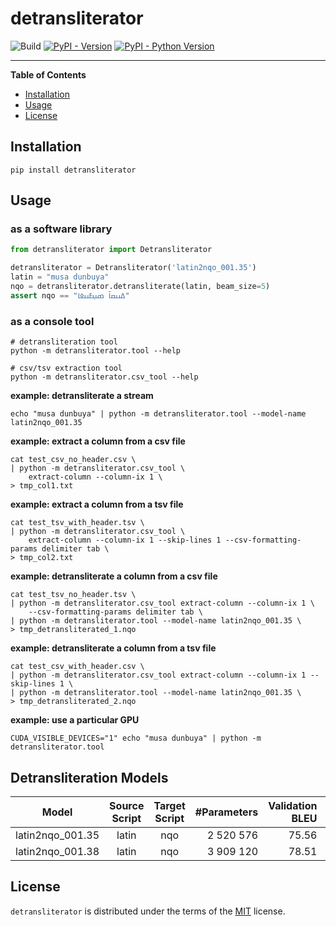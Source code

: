 # detransliterator

![Build](https://github.com/mdoumbouya/detransliterator/actions/workflows/ci.yaml/badge.svg) [![PyPI - Version](https://img.shields.io/pypi/v/detransliterator.svg)](https://pypi.org/project/detransliterator)
[![PyPI - Python Version](https://img.shields.io/pypi/pyversions/detransliterator.svg)](https://pypi.org/project/detransliterator)




-----

**Table of Contents**

- [Installation](#installation)
- [Usage](#usage)
- [License](#license)

## Installation

```console
pip install detransliterator
```

## Usage

### as a software library
```python
from detransliterator import Detransliterator

detransliterator = Detransliterator('latin2nqo_001.35')
latin = "musa dunbuya"
nqo = detransliterator.detransliterate(latin, beam_size=5)
assert nqo == "ߡߎߛߊ߫ ߘߎ߲ߓߎߦߊ"
```

### as a console tool
```console
# detransliteration tool
python -m detransliterator.tool --help

# csv/tsv extraction tool
python -m detransliterator.csv_tool --help
```

**example: detransliterate a stream**
```console
echo "musa dunbuya" | python -m detransliterator.tool --model-name latin2nqo_001.35
```

**example: extract a column from a csv file**
```console
cat test_csv_no_header.csv \
| python -m detransliterator.csv_tool \
    extract-column --column-ix 1 \
> tmp_col1.txt
```

**example: extract a column from  a tsv file**
```console
cat test_tsv_with_header.tsv \
| python -m detransliterator.csv_tool \
    extract-column --column-ix 1 --skip-lines 1 --csv-formatting-params delimiter tab \
> tmp_col2.txt
```

**example: detransliterate a column from a csv file**
```console
cat test_tsv_no_header.tsv \
| python -m detransliterator.csv_tool extract-column --column-ix 1 \
    --csv-formatting-params delimiter tab \
| python -m detransliterator.tool --model-name latin2nqo_001.35 \
> tmp_detransliterated_1.nqo
```

**example: detransliterate a column from a tsv file**
```console
cat test_csv_with_header.csv \
| python -m detransliterator.csv_tool extract-column --column-ix 1 --skip-lines 1 \
| python -m detransliterator.tool --model-name latin2nqo_001.35 \
> tmp_detransliterated_2.nqo
```

**example: use a particular GPU**
```console
CUDA_VISIBLE_DEVICES="1" echo "musa dunbuya" | python -m detransliterator.tool
```

## Detransliteration Models
|Model|Source Script|Target Script|#Parameters|Validation BLEU|Test BLEU|
|:--:|:--:|:--:|--:|--:|--:|
|latin2nqo_001.35|latin|nqo|2 520 576|75.56|74.14|
|latin2nqo_001.38|latin|nqo|3 909 120|78.51|77.06|


## License

`detransliterator` is distributed under the terms of the [MIT](https://spdx.org/licenses/MIT.html) license.
